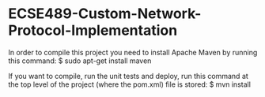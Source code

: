 ECSE489-Custom-Network-Protocol-Implementation
==============================================

In order to compile this project you need to install Apache Maven by running this command:
$ sudo apt-get install maven

If you want to compile, run the unit tests and deploy, run this command at the top level of the project (where the pom.xml) file is stored:
$ mvn install
